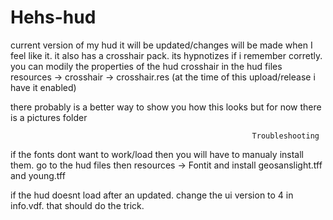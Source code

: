 # Hehs-hud
current version of my hud it will be updated/changes will be made when I feel like it. it also has a crosshair pack. its hypnotizes if i remember corretly. you can modily the properties of the hud crosshair in the hud files resources -> crosshair -> crosshair.res  (at the time of this upload/release i have it enabled)


there probably is a better way to show you how this looks but for now there is a pictures folder





                                                          Troubleshooting 



if the fonts dont want to work/load then you will have to manualy install them. go to the hud files then resources -> Fontit and install geosanslight.tff and young.tff

if the hud doesnt load after an updated. change the ui version to 4 in info.vdf. that should do the trick.

